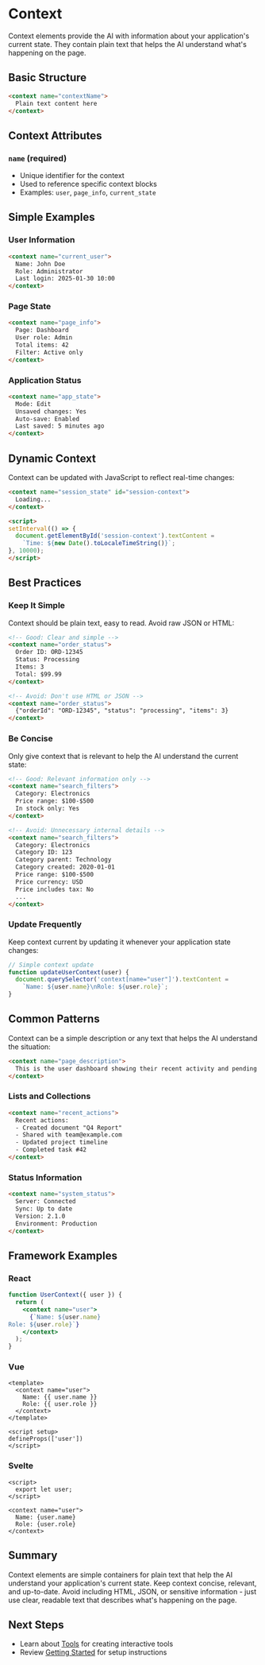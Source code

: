 <!-- #region context -->
# Context

Context elements provide the AI with information about your application's current state. They contain plain text that helps the AI understand what's happening on the page.

## Basic Structure

```html
<context name="contextName">
  Plain text content here
</context>
```

## Context Attributes

### `name` (required)
- Unique identifier for the context
- Used to reference specific context blocks
- Examples: `user`, `page_info`, `current_state`

## Simple Examples

### User Information

```html
<context name="current_user">
  Name: John Doe
  Role: Administrator
  Last login: 2025-01-30 10:00
</context>
```

### Page State

```html
<context name="page_info">
  Page: Dashboard
  User role: Admin
  Total items: 42
  Filter: Active only
</context>
```

### Application Status

```html
<context name="app_state">
  Mode: Edit
  Unsaved changes: Yes
  Auto-save: Enabled
  Last saved: 5 minutes ago
</context>
```

## Dynamic Context

Context can be updated with JavaScript to reflect real-time changes:

```html
<context name="session_state" id="session-context">
  Loading...
</context>

<script>
setInterval(() => {
  document.getElementById('session-context').textContent = 
    `Time: ${new Date().toLocaleTimeString()}`;
}, 10000);
</script>
```

## Best Practices

### Keep It Simple

Context should be plain text, easy to read. Avoid raw JSON or HTML:

```html
<!-- Good: Clear and simple -->
<context name="order_status">
  Order ID: ORD-12345
  Status: Processing
  Items: 3
  Total: $99.99
</context>

<!-- Avoid: Don't use HTML or JSON -->
<context name="order_status">
  {"orderId": "ORD-12345", "status": "processing", "items": 3}
</context>
```

### Be Concise

Only give context that is relevant to help the AI understand the current state:

```html
<!-- Good: Relevant information only -->
<context name="search_filters">
  Category: Electronics
  Price range: $100-$500
  In stock only: Yes
</context>

<!-- Avoid: Unnecessary internal details -->
<context name="search_filters">
  Category: Electronics
  Category ID: 123
  Category parent: Technology
  Category created: 2020-01-01
  Price range: $100-$500
  Price currency: USD
  Price includes tax: No
  ...
</context>
```

### Update Frequently

Keep context current by updating it whenever your application state changes:

```javascript
// Simple context update
function updateUserContext(user) {
  document.querySelector('context[name="user"]').textContent = 
    `Name: ${user.name}\nRole: ${user.role}`;
}
```

## Common Patterns

Context can be a simple description or any text that helps the AI understand the situation:

```html
<context name="page_description">
  This is the user dashboard showing their recent activity and pending tasks. The user has been inactive for the past week but has several overdue items that need attention.
</context>
```

### Lists and Collections

```html
<context name="recent_actions">
  Recent actions:
  - Created document "Q4 Report"
  - Shared with team@example.com
  - Updated project timeline
  - Completed task #42
</context>
```

### Status Information

```html
<context name="system_status">
  Server: Connected
  Sync: Up to date
  Version: 2.1.0
  Environment: Production
</context>
```

## Framework Examples

### React

```jsx
function UserContext({ user }) {
  return (
    <context name="user">
      {`Name: ${user.name}
Role: ${user.role}`}
    </context>
  );
}
```

### Vue

```vue
<template>
  <context name="user">
    Name: {{ user.name }}
    Role: {{ user.role }}
  </context>
</template>

<script setup>
defineProps(['user'])
</script>
```

### Svelte

```svelte
<script>
  export let user;
</script>

<context name="user">
  Name: {user.name}
  Role: {user.role}
</context>
```

## Summary

Context elements are simple containers for plain text that help the AI understand your application's current state. Keep context concise, relevant, and up-to-date. Avoid including HTML, JSON, or sensitive information - just use clear, readable text that describes what's happening on the page.

## Next Steps

- Learn about [Tools](./tools.md) for creating interactive tools
- Review [Getting Started](./getting-started.md) for setup instructions

<!-- #endregion  context -->


<!--@include: @/voix_context.md -->